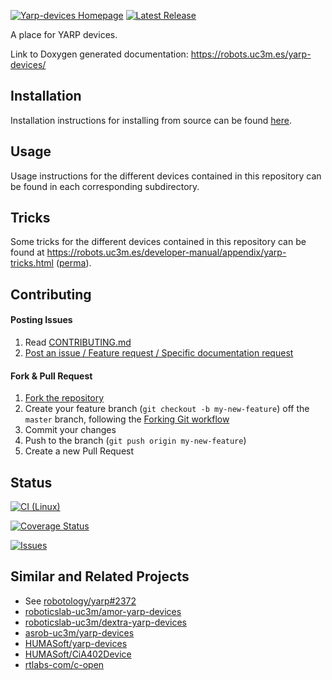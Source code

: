 [![Yarp-devices Homepage](https://img.shields.io/badge/yarp-devices-orange.svg)](https://robots.uc3m.es/yarp-devices/) [![Latest Release](https://img.shields.io/github/tag/roboticslab-uc3m/yarp-devices.svg?label=Latest%20Release)](https://github.com/roboticslab-uc3m/yarp-devices/tags)

A place for YARP devices.

Link to Doxygen generated documentation: https://robots.uc3m.es/yarp-devices/

## Installation

Installation instructions for installing from source can be found [here](doc/yarp-devices-install.md).

## Usage

Usage instructions for the different devices contained in this repository can be found in each corresponding subdirectory.

## Tricks

Some tricks for the different devices contained in this repository can be found at https://robots.uc3m.es/developer-manual/appendix/yarp-tricks.html ([perma](https://github.com/roboticslab-uc3m/developer-manual/blob/125713ab4c1b7b1eeefee68366d2494ad981b8bd/appendix/yarp-tricks.md)).

## Contributing

#### Posting Issues

1. Read [CONTRIBUTING.md](CONTRIBUTING.md)
2. [Post an issue / Feature request / Specific documentation request](https://github.com/roboticslab-uc3m/yarp-devices/issues)

#### Fork & Pull Request

1. [Fork the repository](https://github.com/roboticslab-uc3m/yarp-devices/fork)
2. Create your feature branch (`git checkout -b my-new-feature`) off the `master` branch, following the [Forking Git workflow](https://www.atlassian.com/git/tutorials/comparing-workflows/forking-workflow)
3. Commit your changes
4. Push to the branch (`git push origin my-new-feature`)
5. Create a new Pull Request

## Status

[![CI (Linux)](https://github.com/roboticslab-uc3m/yarp-devices/workflows/Continuous%20Integration/badge.svg)](https://github.com/roboticslab-uc3m/yarp-devices/actions)

[![Coverage Status](https://coveralls.io/repos/roboticslab-uc3m/yarp-devices/badge.svg)](https://coveralls.io/r/roboticslab-uc3m/yarp-devices)

[![Issues](https://img.shields.io/github/issues/roboticslab-uc3m/yarp-devices.svg?label=Issues)](https://github.com/roboticslab-uc3m/yarp-devices/issues)

## Similar and Related Projects

- See [robotology/yarp#2372](https://github.com/robotology/yarp/issues/2372)
- [roboticslab-uc3m/amor-yarp-devices](https://github.com/roboticslab-uc3m/amor-yarp-devices)
- [roboticslab-uc3m/dextra-yarp-devices](https://github.com/roboticslab-uc3m/dextra-yarp-devices)
- [asrob-uc3m/yarp-devices](https://github.com/asrob-uc3m/yarp-devices)
- [HUMASoft/yarp-devices](https://github.com/HUMASoft/yarp-devices)
- [HUMASoft/CiA402Device](https://github.com/HUMASoft/CiA402Device)
- [rtlabs-com/c-open](https://github.com/rtlabs-com/c-open)
